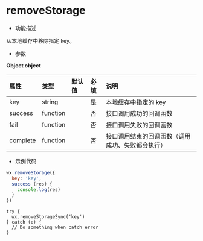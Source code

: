 # removeStorage

- 功能描述

从本地缓存中移除指定 key。

- 参数

**Object object**

| 属性     | 类型     | 默认值 | 必填 | 说明                                             |
| :------- | :------- | :----- | :--- | :----------------------------------------------- |
| key      | string   |        | 是   | 本地缓存中指定的 key                             |
| success  | function |        | 否   | 接口调用成功的回调函数                           |
| fail     | function |        | 否   | 接口调用失败的回调函数                           |
| complete | function |        | 否   | 接口调用结束的回调函数（调用成功、失败都会执行） |

- 示例代码

```js
wx.removeStorage({
  key: 'key',
  success (res) {
    console.log(res)
  }
})
```

```
try {
  wx.removeStorageSync('key')
} catch (e) {
  // Do something when catch error
}
```